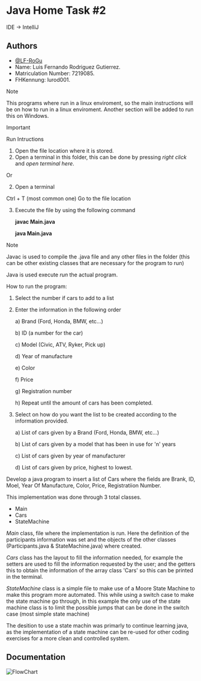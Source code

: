 
# Java Home Task #2

IDE -> IntelliJ

## Authors

- [@LF-RoGu](https://github.com/LF-RoGu)
- Name: Luis Fernando Rodriguez Gutierrez.
- Matriculation Number: 7219085.
- FHKennung: lurod001.

> [!Note]
> This programs where run in a linux enviroment, so the main instructions will be on how to run in a linux enviroment.
> Another section will be added to run this on Windows.

> [!IMPORTANT]
> Run Intructions
> 1. Open the file location where it is stored.
> 2. Open a terminal in this folder, this can be done by pressing *right click* and *open terminal here*.
>
> Or
>
> 2. Open a terminal
>    
>   Ctrl + T (most common one)
>   Go to the file location
> 
> 3. Execute the file by using the following command
>
>    **javac Main.java**
>    
>    **java Main.java**

> [!Note]
> Javac is used to compile the .java file and any other files in the folder (this can be other existing classes that are necessary for the program to run)
> 
> Java is used execute *run* the actual program.

How to run the program:
1. Select the number if cars to add to a list
2. Enter the information in the following order
   
   a) Brand (Ford, Honda, BMW, etc...)
 
   b) ID (a number for the car)
 
   c) Model (Civic, ATV, Ryker, Pick up)
 
   d) Year of manufacture
 
   e) Color
 
   f) Price
 
   g) Registration number
 
   h) Repeat until the amount of cars has been completed.
 
4. Select on how do you want the list to be created according to the information provided.
   
   a) List of cars given by a Brand (Ford, Honda, BMW, etc...)

   b) List of cars given by a model that has been in use for 'n' years
 
   c) List of cars given by year of manufacturer
 
   d) List of cars given by price, highest to lowest.
 
 
Develop a java program to insert a list of Cars where the fields are Brank, ID, Moel, Year Of Manufacture, Color, Price, Registratiion Number.

This implementation was done through 3 total classes.
* Main
* Cars
* StateMachine

*Main* class, file where the implementation is run. Here the definition of the participants information was set and the objects of the other classes (Participants.java & StateMachine.java) where created.

*Cars* class has the layout to fill the information needed, for example the setters are used to fill the information requested by the user; and the getters this to obtain the information of the array class 'Cars' so this can be printed in the terminal.

*StateMachine* class is a simple file to make use of a Moore State Machine to make this program more automated. This while using a switch case to make the state machine go through, in this example the only use of the state machine class is to limit the possible jumps that can be done in the switch case (most simple state machine)


The desition to use a state machin was primarly to continue learning java, as the implementation of a state machine can be re-used for other coding exercises for a more clean and controlled system.


## Documentation

![FlowChart](Java/Java_PreCheck/Java_PreCheck/png/PreCheck-Java.jpg)



